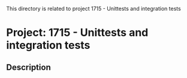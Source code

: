 This directory is related to project 1715 - Unittests and integration tests

# Project: 1715 - Unittests and integration tests

## Description
